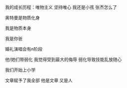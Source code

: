 我的成长历程：唯物主义 坚持唯心 我还是小孩 张杰怎么了

奥特曼是物质化身

我是物质本身

我是你爸

婚礼演唱会有n阶段

他/她们带弱化 我觉得受到最大的侮辱 弱化导致技能乱放随心

我们开始上小学

文章赋予了我全部 他是文章 又是人